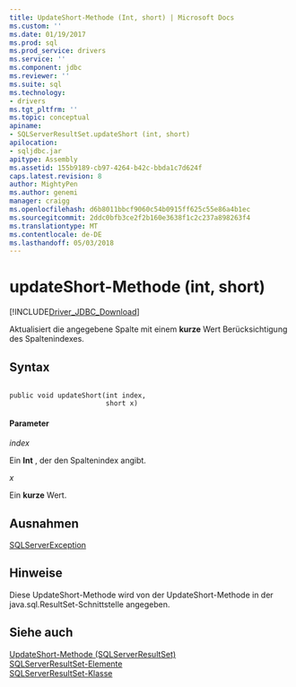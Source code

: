 ```yaml
---
title: UpdateShort-Methode (Int, short) | Microsoft Docs
ms.custom: ''
ms.date: 01/19/2017
ms.prod: sql
ms.prod_service: drivers
ms.service: ''
ms.component: jdbc
ms.reviewer: ''
ms.suite: sql
ms.technology:
- drivers
ms.tgt_pltfrm: ''
ms.topic: conceptual
apiname:
- SQLServerResultSet.updateShort (int, short)
apilocation:
- sqljdbc.jar
apitype: Assembly
ms.assetid: 155b9189-cb97-4264-b42c-bbda1c7d624f
caps.latest.revision: 8
author: MightyPen
ms.author: genemi
manager: craigg
ms.openlocfilehash: d6b8011bbcf9060c54b0915ff625c55e86a4b1ec
ms.sourcegitcommit: 2ddc0bfb3ce2f2b160e3638f1c2c237a898263f4
ms.translationtype: MT
ms.contentlocale: de-DE
ms.lasthandoff: 05/03/2018
---
```

# <a name="updateshort-method-int-short"></a>updateShort-Methode (int, short)
[!INCLUDE[Driver_JDBC_Download](../../../includes/driver_jdbc_download.md)]

  Aktualisiert die angegebene Spalte mit einem **kurze** Wert Berücksichtigung des Spaltenindexes.  
  
## <a name="syntax"></a>Syntax  
  
```  
  
public void updateShort(int index,  
                        short x)  
```  
  
#### <a name="parameters"></a>Parameter  
 *index*  
  
 Ein **Int** , der den Spaltenindex angibt.  
  
 *x*  
  
 Ein **kurze** Wert.  
  
## <a name="exceptions"></a>Ausnahmen  
 [SQLServerException](../../../connect/jdbc/reference/sqlserverexception-class.md)  
  
## <a name="remarks"></a>Hinweise  
 Diese UpdateShort-Methode wird von der UpdateShort-Methode in der java.sql.ResultSet-Schnittstelle angegeben.  
  
## <a name="see-also"></a>Siehe auch  
 [UpdateShort-Methode &#40;SQLServerResultSet&#41;](../../../connect/jdbc/reference/updateshort-method-sqlserverresultset.md)   
 [SQLServerResultSet-Elemente](../../../connect/jdbc/reference/sqlserverresultset-members.md)   
 [SQLServerResultSet-Klasse](../../../connect/jdbc/reference/sqlserverresultset-class.md)  
  
  
